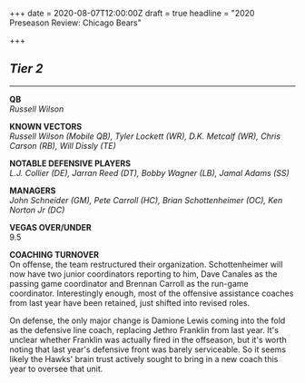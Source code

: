 +++
date = 2020-08-07T12:00:00Z
draft = true
headline = "2020 Preseason Review: Chicago Bears"

+++
## **_Tier 2_**

***

**QB**  
_Russell Wilson_

**KNOWN VECTORS**  
_Russell Wilson (Mobile QB), Tyler Lockett (WR), D.K. Metcalf (WR), Chris Carson (RB), Will Dissly (TE)_

**NOTABLE DEFENSIVE PLAYERS**  
_L.J. Collier (DE), Jarran Reed (DT), Bobby Wagner (LB), Jamal Adams (SS)_

**MANAGERS**  
_John Schneider (GM), Pete Carroll (HC), Brian Schottenheimer (OC), Ken Norton Jr (DC)_

**VEGAS OVER/UNDER**  
9\.5

**COACHING TURNOVER**  
On offense, the team restructured their organization. Schottenheimer will now have two junior coordinators reporting to him, Dave Canales as the passing game coordinator and Brennan Carroll as the run-game coordinator. Interestingly enough, most of the offensive assistance coaches from last year have been retained, just shifted into revised roles.

On defense, the only major change is Damione Lewis coming into the fold as the defensive line coach, replacing Jethro Franklin from last year. It's unclear whether Franklin was actually fired in the offseason, but it's worth noting that last year's defensive front was barely serviceable. So it seems likely the Hawks' brain trust actively sought to bring in a new coach this year to oversee that unit.